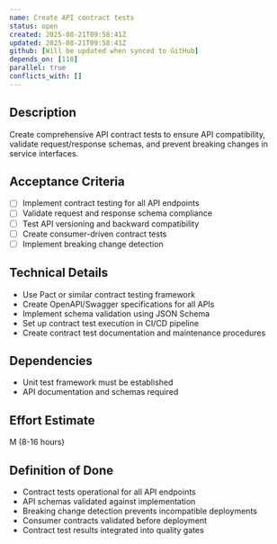 ```yaml
---
name: Create API contract tests
status: open
created: 2025-08-21T09:58:41Z
updated: 2025-08-21T09:58:41Z
github: [Will be updated when synced to GitHub]
depends_on: [118]
parallel: true
conflicts_with: []
---
```


## Description
Create comprehensive API contract tests to ensure API compatibility, validate request/response schemas, and prevent breaking changes in service interfaces.

## Acceptance Criteria
- [ ] Implement contract testing for all API endpoints
- [ ] Validate request and response schema compliance
- [ ] Test API versioning and backward compatibility
- [ ] Create consumer-driven contract tests
- [ ] Implement breaking change detection

## Technical Details
- Use Pact or similar contract testing framework
- Create OpenAPI/Swagger specifications for all APIs
- Implement schema validation using JSON Schema
- Set up contract test execution in CI/CD pipeline
- Create contract test documentation and maintenance procedures

## Dependencies
- Unit test framework must be established
- API documentation and schemas required

## Effort Estimate
M (8-16 hours)

## Definition of Done
- Contract tests operational for all API endpoints
- API schemas validated against implementation
- Breaking change detection prevents incompatible deployments
- Consumer contracts validated before deployment
- Contract test results integrated into quality gates
